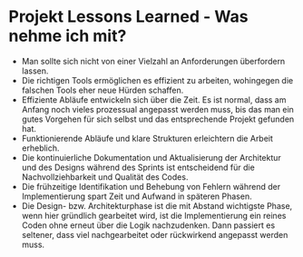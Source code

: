 # Projekt Lessons Learned - Was nehme ich mit?

- Man sollte sich nicht von einer Vielzahl an Anforderungen überfordern lassen.
- Die richtigen Tools ermöglichen es effizient zu arbeiten, wohingegen die falschen Tools eher neue Hürden schaffen.
- Effiziente Abläufe entwickeln sich über die Zeit. Es ist normal, dass am Anfang noch vieles prozessual angepasst
  werden muss, bis das man ein gutes Vorgehen für sich selbst und das entsprechende Projekt gefunden hat.
- Funktionierende Abläufe und klare Strukturen erleichtern die Arbeit erheblich.
- Die kontinuierliche Dokumentation und Aktualisierung der Architektur und des Designs während des Sprints ist
  entscheidend für die Nachvollziehbarkeit und Qualität des Codes.
- Die frühzeitige Identifikation und Behebung von Fehlern während der Implementierung spart Zeit und Aufwand in späteren
  Phasen.
- Die Design- bzw. Architekturphase ist die mit Abstand wichtigste Phase, wenn hier gründlich gearbeitet wird, ist die
  Implementierung ein reines Coden ohne erneut über die Logik nachzudenken. Dann passiert es seltener, dass viel
  nachgearbeitet oder rückwirkend angepasst werden muss.